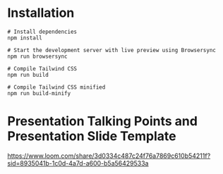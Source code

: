 # Installation

```
# Install dependencies
npm install

# Start the development server with live preview using Browsersync
npm run browsersync

# Compile Tailwind CSS
npm run build

# Compile Tailwind CSS minified
npm run build-minify

```

# Presentation Talking Points and Presentation Slide Template

https://www.loom.com/share/3d0334c487c24f76a7869c610b54211f?sid=8935041b-1c0d-4a7d-a600-b5a56429533a